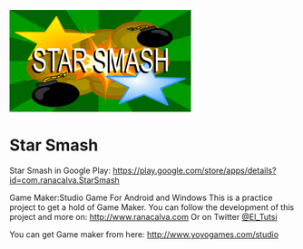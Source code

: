 ![alt tag](https://github.com/Ucamo/Starlight/blob/master/sprites/images/Google%20Play/Banner_Tv.png)

# Star Smash

Star Smash in Google Play: https://play.google.com/store/apps/details?id=com.ranacalva.StarSmash

Game Maker:Studio Game For Android and Windows
This is a practice project to get a hold of Game Maker.
You can follow the development of this project and more on: http://www.ranacalva.com
Or on Twitter [@El_Tutsi](https://twitter.com/El_Tutsi)

You can get Game maker from here: http://www.yoyogames.com/studio
